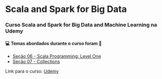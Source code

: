 # Scala and Spark for Big Data
### Curso Scala and Spark for Big Data and Machine Learning na Udemy
#### :computer: Temas abordados durante o curso foram :rocket:
- [Seção 06 - Scala Programming: Level One](https://github.com/romulovieira777/Scala_and_Spark_for_Big_Data/tree/main/Se%C3%A7%C3%A3o%2006%20-%20Scala%20Programming%EF%80%BA%20Level%20One)
- [Seção 07 - Collections](https://github.com/romulovieira777/Scala_and_Spark_for_Big_Data/tree/main/Se%C3%A7%C3%A3o%2007%20-%20Collections)




Link para o curso: [Udemy](https://www.udemy.com/share/101XdICUMTdVZTRX4=/)

